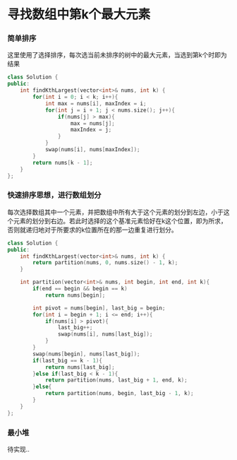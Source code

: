 # 寻找数组中第k个最大元素

### 简单排序

这里使用了选择排序，每次选当前未排序的树中的最大元素，当选到第k个时即为结果

```c++
class Solution {
public:
    int findKthLargest(vector<int>& nums, int k) {
        for(int i = 0; i < k; i++){
            int max = nums[i], maxIndex = i;
            for(int j = i + 1; j < nums.size(); j++){
                if(nums[j] > max){
                    max = nums[j];
                    maxIndex = j;
                }
            }
            swap(nums[i], nums[maxIndex]);
        }
        return nums[k - 1];
    }
};
```

### 快速排序思想，进行数组划分

每次选择数组其中一个元素，并把数组中所有大于这个元素的划分到左边，小于这个元素的划分到右边。若此时选择的这个基准元素恰好在k这个位置，即为所求，否则就递归地对于所要求的k位置所在的那一边重复进行划分。

```c++
class Solution {
public:
    int findKthLargest(vector<int>& nums, int k) {
        return partition(nums, 0, nums.size() - 1, k);
    }

    int partition(vector<int>& nums, int begin, int end, int k){
        if(end == begin && begin == k)
            return nums[begin];

        int pivot = nums[begin], last_big = begin;
        for(int i = begin + 1; i <= end; i++){
            if(nums[i] > pivot){
                last_big++;
                swap(nums[i], nums[last_big]);
            }
        }
        swap(nums[begin], nums[last_big]);
        if(last_big == k - 1){
            return nums[last_big];
        }else if(last_big < k - 1){
            return partition(nums, last_big + 1, end, k);
        }else{
            return partition(nums, begin, last_big - 1, k);
        }
    }
};
```

### 最小堆

待实现..